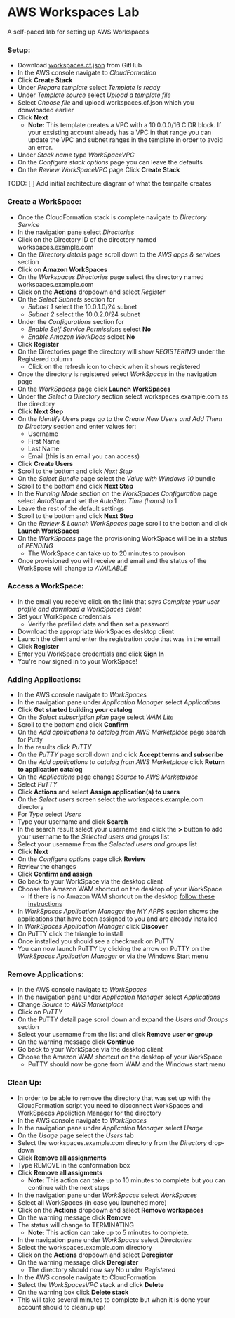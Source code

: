# AWS Workspaces Lab
A self-paced lab for setting up AWS Workspaces
  
### Setup:
- Download [workspaces.cf.json](https://github.com/mjuliana/AWSWorkspacesLab/blob/master/workspaces.cf.json)
 from GitHub
- In the AWS console navigate to *CloudFormation*
- Click **Create Stack**
- Under *Prepare template* select *Template is ready*
- Under *Template source* select *Upload a template file*
- Select *Choose file* and upload workspaces.cf.json which you donwloaded earlier
- Click **Next**
  - **Note:** This template creates a VPC with a 10.0.0.0/16 CIDR block. If your exsisting account already has a VPC in that range you can update the VPC and subnet ranges in the template in order to avoid an error.
- Under *Stack name* type *WorkSpaceVPC*
- On the *Configure stack options* page you can leave the defaults
- On the *Review WorkSpaceVPC* page Click **Create Stack**

TODO: [ ] Add initial architecture diagram of what the tempalte creates

### Create a WorkSpace:
- Once the CloudFormation stack is complete navigate to *Directory Service* 
- In the navigation pane select *Directories*
- Click on the Directory ID of the directory named workspaces.example.com
- On the *Directory details* page scroll down to the *AWS apps & services* section
- Click on **Amazon WorkSpaces**
- On the *Workspaces Directories* page select the directory named workspaces.example.com
- Click on the **Actions** dropdown and select *Register*
- On the *Select Subnets* section for 
  - *Subnet 1* select the 10.0.1.0/24 subnet
  - *Subnet 2* select the 10.0.2.0/24 subnet
- Under the *Configurations* section for
  - *Enable Self Service Permissions* select **No**
  - *Enable Amazon WorkDocs* select **No**
- Click **Register**
- On the Directories page the directory will show *REGISTERING* under the Registered column
  - Click on the refresh icon to check when it shows registered
- Once the directory is registered select *WorkSpaces* in the navigation page
- On the *WorkSpaces* page click **Launch WorkSpaces**
- Under the *Select a Directory* section select workspaces.example.com as the directory
- Click **Next Step**
- On the *Identify Users* page go to the *Create New Users and Add Them to Directory* section and enter values for:
  - Username
  - First Name
  - Last Name
  - Email (this is an email you can access)
- Click **Create Users**
- Scroll to the bottom and click *Next Step*
- On the *Select Bundle* page select the *Value with Windows 10* bundle
- Scroll to the bottom and click **Next Step**
- In the *Running Mode* section on the *WorkSpaces Configuration* page select *AutoStop* and set the *AutoStop Time (hours)* to 1
- Leave the rest of the default settings
- Scroll to the bottom and click **Next Step**
- On the *Review & Launch WorkSpaces* page scroll to the botton and click **Launch WorkSpaces**
- On the *WorkSpaces* page the provisioning WorkSpace will be in a status of *PENDING*
  - The WorkSpace can take up to 20 minutes to provison
- Once provisioned you will receive and email and the status of the WorkSpace will change to *AVAILABLE*

### Access a WorkSpace:
- In the email you receive click on the link that says *Complete your user profile and download a WorkSpaces client*
- Set your WorkSpace credentials
  - Verify the prefilled data and then set a password
- Download the appropriate WorkSpaces desktop client
- Launch the client and enter the registration code that was in the email
-  Click **Register**
-  Enter you WorkSpace credentials and click **Sign In**
-  You're now signed in to your WorkSpace!

### Adding Applications:
- In the AWS console navigate to *WorkSpaces*
- In the navigation pane under *Application Manager* select *Applications*
- Click **Get started building your catalog**
- On the *Select subscription plan* page select *WAM Lite*
- Scroll to the bottom and click **Confirm**
- On the *Add applications to catalog from AWS Marketplace* page search for Putty
- In the results click *PuTTY*
- On the *PuTTY* page scroll down and click **Accept terms and subscribe**
- On the *Add applications to catalog from AWS Marketplace* click **Return to application catalog**
- On the *Applications* page change *Source* to *AWS Marketplace*
- Select *PuTTY*
- Click **Actions** and select **Assign application(s) to users**
- On the *Select users* screen select the workspaces.example.com directory
- For *Type* select *Users*
- Type your username and click **Search**
- In the search result select your username and click the **>** button to add your username to the *Selected users and groups* list
- Select your username from the *Selected users and groups* list
- Click **Next**
- On the *Configure options* page click **Review**
- Review the changes
- Click **Confirm and assign**
- Go back to your WorkSpace via the desktop client
- Choose the Amazon WAM shortcut on the desktop of your WorkSpace
  - If there is no Amazon WAM shortcut on the desktop [follow these instructions](https://github.com/mjuliana/AWSWorkspacesLab/blob/master/wam_setup.md)
- In *WorkSpaces Application Manager* the *MY APPS* section shows the applications that have been assigned to you and are already installed
- In *WorkSpaces Application Manager* click **Discover** 
- On PuTTY click the triangle to install
- Once installed you should see a checkmark on PuTTY
- You can now launch PuTTY by clicking the arrow on PuTTY on the *WorkSpaces Application Manager* or via the Windows Start menu

### Remove Applications:
- In the AWS console navigate to *WorkSpaces*
- In the navigation pane under *Application Manager* select *Applications*
- Change *Source* to *AWS Marketplace*
- Click on *PuTTY*
- On the PuTTY detail page scroll down and expand the *Users and Groups* section
- Select your username from the list and click **Remove user or group**
- On the warning message click **Continue**
- Go back to your WorkSpace via the desktop client
- Choose the Amazon WAM shortcut on the desktop of your WorkSpace
  - PuTTY should now be gone from WAM and the Windows start menu

### Clean Up:
- In order to be able to remove the directory that was set up with the CloudFormation script you need to disconnect WorkSpaces and WorkSpaces Appliction Manager for the directory
- In the AWS console navigate to *WorkSpaces*
- In the navigation pane under *Application Manager* select *Usage*
- On the *Usage* page select the *Users* tab
- Select the workspaces.example.com directory from the *Directory* drop-down
- Click **Remove all assignments**
- Type REMOVE in the conformation box
- Click **Remove all assigments**
  - **Note:** This action can take up to 10 minutes to complete but you can continue with the next steps
- In the navigation pane under *WorkSpaces* select *WorkSpaces*
- Select all WorkSpaces (in case you launched more)
- Click on the **Actions** dropdown and select **Remove workspaces**
- On the warning message click **Remove**
- The status will change to TERMINATING
  - **Note:** This action can take up to 5 minutes to complete. 
- In the navigation pane under *WorkSpaces* select *Directories*
- Select the workspaces.example.com directory
- Click on the **Actions** dropdown and select **Deregister**
- On the warning message click **Deregister**
  - The directory should now say No under *Registered*
- In the AWS console navigate to CloudFormation
- Select the *WorkSpacesVPC* stack and click **Delete**
- On the warning box click **Delete stack**
- This will take several minutes to complete but when it is done your account should to cleanup up!

